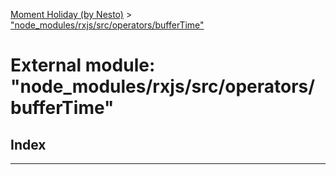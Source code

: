 [Moment Holiday (by Nesto)](../README.md) > ["node_modules/rxjs/src/operators/bufferTime"](../modules/_node_modules_rxjs_src_operators_buffertime_.md)

# External module: "node_modules/rxjs/src/operators/bufferTime"

## Index

---

